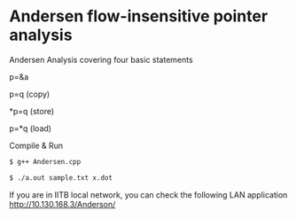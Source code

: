 # Andersen flow-insensitive pointer analysis
Andersen Analysis covering four basic statements

p=&a

p=q   (copy)

*p=q  (store)

p=*q  (load)

Compile & Run

```sh
$ g++ Andersen.cpp

$ ./a.out sample.txt x.dot
```

If you are in IITB local network, you can check the following LAN application
http://10.130.168.3/Anderson/
